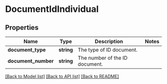 # DocumentIdIndividual

## Properties
Name | Type | Description | Notes
------------ | ------------- | ------------- | -------------
**document_type** | **string** | The type of ID document. | 
**document_number** | **string** | The number of the ID document. | 

[[Back to Model list]](../../README.md#documentation-for-models) [[Back to API list]](../../README.md#documentation-for-api-endpoints) [[Back to README]](../../README.md)

